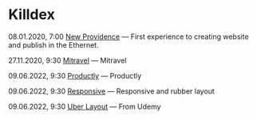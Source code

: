 # Killdex

08.01.2020, 7:00 [New Providence](https://killdexwd.github.io/new-providence/ 'My first public website') — First experience to creating website and publish in the Ethernet.

27.11.2020, 9:30 [Mitravel](https://killdexwd.github.io/mitravel/) — Mitravel

09.06.2022, 9:30 [Productly](https://killdexwd.github.io/productly/) — Productly

09.06.2022, 9:30 [Responsive](https://killdexwd.github.io/responsive/) — Responsive and rubber layout

09.06.2022, 9:30 [Uber Layout](https://killdexwd.github.io/uber_layout/) — From Udemy
